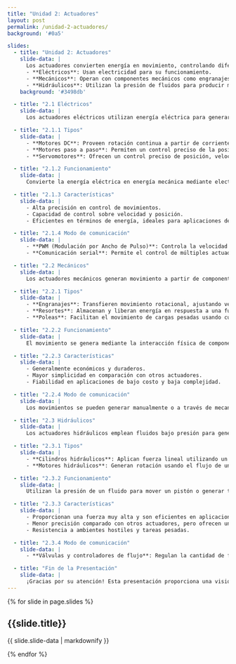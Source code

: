 ```yaml
---
title: "Unidad 2: Actuadores"
layout: post
permalink: /unidad-2-actuadores/
background: '#0a5'

slides:
  - title: "Unidad 2: Actuadores"
    slide-data: |
      Los actuadores convierten energía en movimiento, controlando diferentes sistemas y mecanismos. Son componentes clave en la robótica, automatización y múltiples aplicaciones industriales. Se clasifican principalmente en tres tipos:
      - **Eléctricos**: Usan electricidad para su funcionamiento.
      - **Mecánicos**: Operan con componentes mecánicos como engranajes o poleas.
      - **Hidráulicos**: Utilizan la presión de fluidos para producir movimiento.
    background: '#3498db'

  - title: "2.1 Eléctricos"
    slide-data: |
      Los actuadores eléctricos utilizan energía eléctrica para generar movimiento y se emplean en aplicaciones donde se requiere precisión y control. Son comunes en la robótica y el control de sistemas electrónicos.

  - title: "2.1.1 Tipos"
    slide-data: |
      - **Motores DC**: Proveen rotación continua a partir de corriente directa, ideales para aplicaciones simples.
      - **Motores paso a paso**: Permiten un control preciso de la posición angular, dividiendo la rotación en pasos definidos.
      - **Servomotores**: Ofrecen un control preciso de posición, velocidad y torque, usados en robótica y automatización.

  - title: "2.1.2 Funcionamiento"
    slide-data: |
      Convierte la energía eléctrica en energía mecánica mediante electromagnetismo. En motores DC, la corriente fluye a través de una bobina generando un campo magnético que induce rotación. Los servomotores combinan un motor, un sensor y un controlador.

  - title: "2.1.3 Características"
    slide-data: |
      - Alta precisión en control de movimientos.
      - Capacidad de control sobre velocidad y posición.
      - Eficientes en términos de energía, ideales para aplicaciones de baja y media potencia.

  - title: "2.1.4 Modo de comunicación"
    slide-data: |
      - **PWM (Modulación por Ancho de Pulso)**: Controla la velocidad y posición a través de la duración de los pulsos eléctricos.
      - **Comunicación serial**: Permite el control de múltiples actuadores simultáneamente mediante protocolos de comunicación.

  - title: "2.2 Mecánicos"
    slide-data: |
      Los actuadores mecánicos generan movimiento a partir de componentes mecánicos que transmiten fuerza y movimiento. Se utilizan en aplicaciones donde no se requiere un control de precisión extrema.

  - title: "2.2.1 Tipos"
    slide-data: |
      - **Engranajes**: Transfieren movimiento rotacional, ajustando velocidad y torque.
      - **Resortes**: Almacenan y liberan energía en respuesta a una fuerza.
      - **Poleas**: Facilitan el movimiento de cargas pesadas usando cuerdas o cables.

  - title: "2.2.2 Funcionamiento"
    slide-data: |
      El movimiento se genera mediante la interacción física de componentes como engranajes o poleas. La fuerza se transmite a través de contacto mecánico, creando un movimiento eficiente pero con menor precisión en comparación con los actuadores eléctricos.

  - title: "2.2.3 Características"
    slide-data: |
      - Generalmente económicos y duraderos.
      - Mayor simplicidad en comparación con otros actuadores.
      - Fiabilidad en aplicaciones de bajo costo y baja complejidad.

  - title: "2.2.4 Modo de comunicación"
    slide-data: |
      Los movimientos se pueden generar manualmente o a través de mecanismos eléctricos y automatizados. Son usados frecuentemente en dispositivos que no requieren precisión milimétrica.

  - title: "2.3 Hidráulicos"
    slide-data: |
      Los actuadores hidráulicos emplean fluidos bajo presión para generar movimiento. Son ideales para aplicaciones que requieren una fuerza de salida elevada, como en equipos de construcción o maquinaria industrial.

  - title: "2.3.1 Tipos"
    slide-data: |
      - **Cilindros hidráulicos**: Aplican fuerza lineal utilizando un fluido presurizado para mover un pistón.
      - **Motores hidráulicos**: Generan rotación usando el flujo de un fluido a alta presión.

  - title: "2.3.2 Funcionamiento"
    slide-data: |
      Utilizan la presión de un fluido para mover un pistón o generar torque, con alta capacidad de fuerza y aplicaciones en sistemas que requieren potencia intensa y constante, como excavadoras o prensas hidráulicas.

  - title: "2.3.3 Características"
    slide-data: |
      - Proporcionan una fuerza muy alta y son eficientes en aplicaciones de gran potencia.
      - Menor precisión comparado con otros actuadores, pero ofrecen una gran robustez.
      - Resistencia a ambientes hostiles y tareas pesadas.

  - title: "2.3.4 Modo de comunicación"
    slide-data: |
      - **Válvulas y controladores de flujo**: Regulan la cantidad de fluido, ajustando la presión y controlando el movimiento.

  - title: "Fin de la Presentación"
    slide-data: |
      ¡Gracias por su atención! Esta presentación proporciona una visión general de los diferentes tipos de actuadores, sus aplicaciones y sus modos de funcionamiento. Esperamos que haya sido de utilidad para comprender mejor este importante componente en sistemas automatizados.
---
```


{% for slide in page.slides %}                 
<section data-background="{% if slide.image %}{{slide.image}}{% elsif slide.background %}{{slide.background}}{% else %}{{page.background}}{% endif %}">
  <h1>{{slide.title}}</h1>
  <p>{{ slide.slide-data | markdownify }}</p>
</section>               
{% endfor %}
